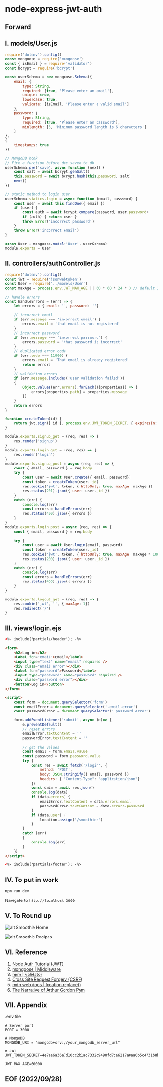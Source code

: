 # node-express-jwt-auth


## Forward


## I. models/User.js
```javascript 
require('dotenv').config()
const mongoose = require('mongoose')
const { isEmail } = require('validator')
const bcrypt = require('bcrypt')

const userSchema = new mongoose.Schema({
    email: {
        type: String,
        required: [true, 'Please enter an email'],
        unique: true, 
        lowercase: true,
        validate: [isEmail, 'Please enter a valid email']
    },
    password: {
        type: String,
        required: [true, 'Please enter an password'],
        minlength: [6, 'Minimum password length is 6 characters']
    }
},
{ 
    timestamps: true
})

// MongoDB hook 
// Fire a function before doc saved to db
userSchema.pre('save', async function (next) {
    const salt = await bcrypt.genSalt()
    this.password = await bcrypt.hash(this.password, salt)
    next()
})

// static method to login user
userSchema.statics.login = async function (email, password) {
    const user = await this.findOne({ email })
    if (user) {
        const auth = await bcrypt.compare(password, user.password)
        if (auth) { return user }
        throw Error('incorrect password')    
    }
    throw Error('incorrect email')
}

const User = mongoose.model('User', userSchema)
module.exports = User
```

## II. controllers/authController.js
```javascript
require('dotenv').config()
const jwt = require('jsonwebtoken')
const User = require('../models/User')
const maxAge = process.env.JWT_MAX_AGE || 60 * 60 * 24 * 3 // default 3 days 

// handle errors
const handleErrors = (err) => {
    let errors = { email: '', password: ''}

    // incorrect email
    if (err.message === 'incorrect email') {
        errors.email = 'that email is not registered'
    }
    // incorrect password
    if (err.message === 'incorrect password') {
        errors.password = 'that password is incorrect'
    }
    // duplicated error code 
    if (err.code === 11000) {
        errors.email = 'That email is already registered'
        return errors
    }
    // validation errors 
    if (err.message.includes('user validation failed'))
    {
        Object.values(err.errors).forEach(({properties}) => {
            errors[properties.path] = properties.message
        })
    }
    return errors
}

function createToken(id) {
    return jwt.sign({ id }, process.env.JWT_TOKEN_SECRET, { expiresIn: maxAge })
}

module.exports.signup_get = (req, res) => {
    res.render('signup')
}
module.exports.login_get = (req, res) => {
    res.render('login')
}
module.exports.signup_post = async (req, res) => {
    const { email, password } = req.body
    try {
        const user = await User.create({ email, password})
        const token = createToken(user._id)
        res.cookie('jwt', token, { httpOnly: true, maxAge: maxAge })
        res.status(201).json({ user: user._id })
    }
    catch (err) {
        console.log(err)
        const errors = handleErrors(err)
        res.status(400).json({ errors })
    }
}
module.exports.login_post = async (req, res) => {
    const { email, password } = req.body
    
    try {
        const user = await User.login(email, password)
        const token = createToken(user._id)
        res.cookie('jwt', token, { httpOnly: true, maxAge: maxAge * 1000 })
        res.status(200).json({ user: user._id })
    }
    catch (err) {
        console.log(err)
        const errors = handleErrors(err)
        res.status(400).json({ errors })
    }
}

module.exports.logout_get = (req, res) => {
    res.cookie('jwt', '', { maxAge: 1})
    res.redirect('/')
}
```

## III. views/login.ejs
```html
<%- include('partials/header'); -%>

<form>
    <h2>Log in</h2>
    <label for="email">Email</label>
    <input type="text" name="email" required />
    <div class="email error"></div>
    <label for="password">Password</label>
    <input type="password" name="password" required />
    <div class="password error"></div>
    <button>Log in</button>
</form>

<script>
    const form = document.querySelector('form')
    const emailError = document.querySelector('.email.error')
    const passwordError = document.querySelector('.password.error')

    form.addEventListener('submit', async (e)=> {
        e.preventDefault()
        // reset errors 
        emailError.textContent = ''
        passwordError.textContent = ''
        
        // get the values 
        const email = form.email.value
        const password = form.password.value
        try {
            const res = await fetch('/login', {
                method: 'POST',
                body: JSON.stringify({ email, password }),
                headers: { "Content-Type": "application/json"}
            })
            const data = await res.json()
            console.log(data)
            if (data.errors) {
                emailError.textContent = data.errors.email
                passwordError.textContent = data.errors.password
            }
            if (data.user) {
                location.assign('/smoothies')
            }
        }
        catch (err)
        {
            console.log(err)
        }
    })
</script>

<%- include('partials/footer'); -%>
```

## IV. To put in work 
```bash
npm run dev
```
Navigate to <code>http://localhost:3000</code>


## V. To Round up

![alt Smoothie Home](img/Smoothie-Home.JPG)

![alt Smoothie Recipes](img/Smoothie-Recipes.JPG)


## VI. Reference
1. [Node Auth Tutorial (JWT)](https://youtu.be/SnoAwLP1a-0?list=PL4cUxeGkcC9iqqESP8335DA5cRFp8loyp)
2. [mongoose | Middleware](https://mongoosejs.com/docs/middleware.html)
3. [npm | validator](https://www.npmjs.com/package/validator)
4. [Cross Site Request Forgery (CSRF)](https://owasp.org/www-community/attacks/csrf)
5. [mdn web docs | location.replace()](https://developer.mozilla.org/en-US/docs/Web/API/Location/replace)
6. [The Narrative of Arthur Gordon Pym](https://www.eapoe.org/works/editions/pymbc.htm)

## VII. Appendix
.env file
```
# Server port 
PORT = 3000

# MongoDB
MONGODB_URI = "mongodb+srv://your_mongodb_server_url"

# JWT 
JWT_TOKEN_SECRET=4e7aa6a36a7d10cc2b1ac7332d9490fd7ca6217a8aa0b5c4731b8b26d6ba3011cc9a4d88f67b0470938c49dcf699b9f4fe0ea61e8fd9e7d8f4478b4025f0e6d0

JWT_MAX_AGE=60000
```

## EOF (2022/09/28)

